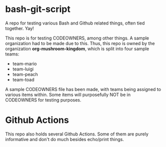 # bash-git-script

A repo for testing various Bash and Github related things, often tied together. Yay!

This repo is for testing CODEOWNERS, among other things. A sample organization had to be made due to this. Thus, this repo is owned by the organization **org-mushroom-kingdom**, which is split into four sample teams:

- team-mario
- team-luigi
- team-peach
- team-toad

A sample CODEOWNERS file has been made, with teams being assigned to various items within. Some items will purposefully NOT be in CODEOWNERS for testing purposes. 

# Github Actions

This repo also holds several Github Actions. Some of them are purely informative and don't do much besides echo/print things.

